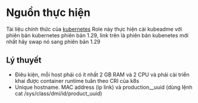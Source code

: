 # Nguồn thực hiện
Tài liệu chính thức của [kubernetes](https://kubernetes.io/docs/setup/production-environment/tools/kubeadm/install-kubeadm/)
Role này thực hiện cài kubeadme với phiên bản kubernetes phiên bản 1.29, link trên là phiên bản kubenetes mới nhất hãy swap nó sang phiên bản 1.29
## Lý thuyết
- Điêu kiện, mỗi host phải có ít nhất 2 GB RAM và 2 CPU và phải cài triển khai được container runtime tuân theo CRI của k8s
- Unique hostname. MAC address (ip link) và production__uuid (dùng lệnh cat /sys/class/dmi/id/product_uuid)
